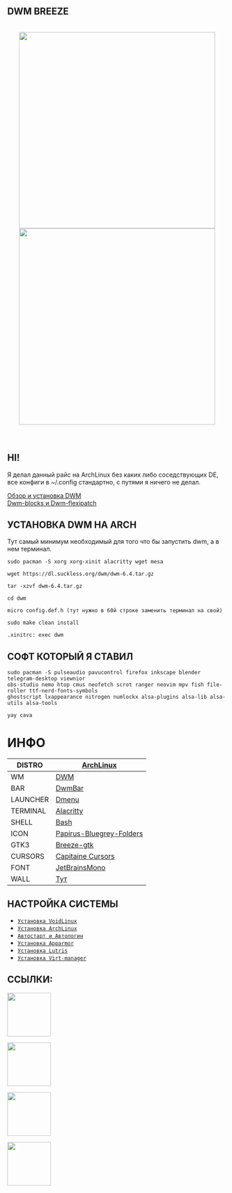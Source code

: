 ## DWM BREEZE
<br />
  
<div align="center">
<img src="https://gitlab.com/prolinux410/owl_dots/-/raw/main/dwm/dwm_breeze/.img/1.jpg?ref_type=heads" width="450">

<img src="https://gitlab.com/prolinux410/owl_dots/-/raw/main/dwm/dwm_breeze/.img/2.jpg?ref_type=heads" width="450">
</div>  
<br /><br />

## HI!
Я делал данный райс на ArchLinux без каких либо соседствующих DE, все конфиги в ~/.config стандартно, с путями я ничего не делал. 

[Обзор и установка DWM](https://www.youtube.com/watch?v=xA4_W1fEZvc)<br />
[Dwm-blocks и Dwm-flexipatch](https://www.youtube.com/watch?v=8anqoGmjUA0)
  

## УСТАНОВКА DWM НА ARCH
  
Тут самый минимум необходимый для того что бы запустить dwm, а в нем терминал.
  
```
sudo pacman -S xorg xorg-xinit alacritty wget mesa

wget https://dl.suckless.org/dwm/dwm-6.4.tar.gz

tar -xzvf dwm-6.4.tar.gz

cd dwm

micro config.def.h (тут нужно в 60й строке заменить терминал на свой)

sudo make clean install

.xinitrc: exec dwm
```

## СОФТ КОТОРЫЙ Я СТАВИЛ
```
sudo pacman -S pulseaudio pavucontrol firefox inkscape blender telegram-desktop viewnior
obs-studio nemo htop cmus neofetch scrot ranger neovim mpv fish file-roller ttf-nerd-fonts-symbols
ghostscript lxappearance nitrogen numlockx alsa-plugins alsa-lib alsa-utils alsa-tools

yay cava  
```

# ИНФО
|DISTRO|[ArchLinux](https://archlinux.org/)|
| ------ | ------ |
|WM|[DWM](https://dwm.suckless.org/)|
|BAR|[DwmBar](--)|
|LAUNCHER|[Dmenu](https://tools.suckless.org/dmenu/)|
|TERMINAL|[Alacritty](https://github.com/alacritty/alacritty)|
|SHELL|[Bash](https://fishshell.com/)|
|ICON|[Papirus-Bluegrey-Folders](https://www.pling.com/p/1166289)|
|GTK3|[Breeze-gtk](https://github.com/KDE/breeze-gtk)|
|CURSORS|[Capitaine Cursors](https://github.com/keeferrourke/capitaine-cursors)|
|FONT|[JetBrainsMono](https://www.jetbrains.com/lp/mono/)|
|WALL|[Тут](https://sun9-5.userapi.com/impg/aEDjYR92uAzzUsIAnK9E6sHKsXuZFxRIOQ3pCg/iC4dx-sh2kY.jpg?size=2560x1600&quality=95&sign=abdf708e7560ba6964e2ca1e30422d4f&type=album)|  

## НАСТРОЙКА СИСТЕМЫ
  
- [```Установка VoidLinux```](https://gitlab.com/prolinux410/owl_dots/-/wikis/VoidLinux-uefi-install)  
- [```Установка ArchLinux```](https://gitlab.com/prolinux410/owl_dots/-/wikis/ArchLinux-uefi-install)  
- [```Автостарт и Автологин```](https://gitlab.com/prolinux410/owl_dots/-/wikis/Autostart_wm)  
- [```Установка Apparmor```](https://gitlab.com/prolinux410/owl_dots/-/wikis/Apparmor)  
- [```Установка Lutris```](https://gitlab.com/prolinux410/owl_dots/-/wikis/Lutris)  
- [```Установка Virt-manager```](https://gitlab.com/prolinux410/owl_dots/-/wikis/Virt-Manager)  

## ССЫЛКИ:  
[<img src="https://gitlab.com/prolinux410/owl_dots/-/raw/main/.img/git_youtube.png?ref_type=heads" width="100">](https://www.youtube.com/@prolinux2753)

[<img src="https://gitlab.com/prolinux410/owl_dots/-/raw/main/.img/git_tg.png?ref_type=heads" width="100">](https://t.me/prolinux_tg)

[<img src="https://gitlab.com/prolinux410/owl_dots/-/raw/main/.img/git_unsplash.png?ref_type=heads" width="100">](https://unsplash.com/@owl410/collections)

[<img src="https://gitlab.com/prolinux410/owl_dots/-/raw/main/.img/git_coffee.png?ref_type=heads" width="100">](https://www.donationalerts.com/r/prolinux)


